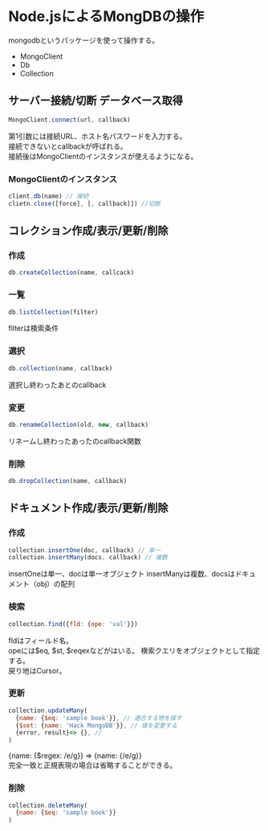 # Node.jsによるMongDBの操作
mongodbというパッケージを使って操作する。
- MongoClient
- Db
- Collection

## サーバー接続/切断 データベース取得
```js
MongoClient.connect(url, callback)
```
第1引数には接続URL、ホスト名パスワードを入力する。  
接続できないとcallbackが呼ばれる。  
接続後はMongoClientのインスタンスが使えるようになる。

### MongoClientのインスタンス
```js
client.db(name) // 接続
clietn.close([force], [, callback]]) //切断 
```

## コレクション作成/表示/更新/削除
### 作成
```js
db.createCollection(name, callcack)
```
### 一覧
```js
db.listCollection(filter)
```
filterは検索条件
### 選択
```js
db.collection(name, callback)
```
選択し終わったあとのcallback
### 変更
```js
db.renameCollection(old, new, callback)
```
リネームし終わったあったのcallback関数
### 削除
```js
db.dropCollection(name, callback)
```

## ドキュメント作成/表示/更新/削除
### 作成
```js
collection.insertOne(doc, callback) // 単一
collection.insertMany(docs, callback) // 複数
```
insertOneは単一、docは単一オブジェクト
insertManyは複数、docsはドキュメント（obj）の配列

### 検索 
```js
collection.find({fld: {ope: 'val'}})
```
fldはフィールド名。  
opeには$eq, $st, $reqexなどがはいる。
検索クエリをオブジェクトとして指定する。  
戻り地はCursor。

### 更新
```js
collection.updateMany(
  {name: {$eq: 'sample book'}}, // 適合する物を探す
  {$set: {name: 'Hack MongoDB'}}, // 値を変更する
  {error, result}=> {}, // 
)
```
{name: {$regex: /e/g}} => {name: {/e/g}}  
完全一致と正規表現の場合は省略することができる。

### 削除
```js
collection.deleteMany(
  {name: {$eq: 'sample book'}}
)
```

